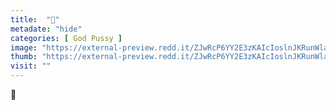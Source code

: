 ```yaml
---
title:  "🤤"
metadate: "hide"
categories: [ God Pussy ]
image: "https://external-preview.redd.it/ZJwRcP6YY2E3zKAIcIoslnJKRunWlaR9OK4v-Q47Ogo.jpg?auto=webp&s=df3bc83f7046020faa73b5a9658d40bd2c2c5978"
thumb: "https://external-preview.redd.it/ZJwRcP6YY2E3zKAIcIoslnJKRunWlaR9OK4v-Q47Ogo.jpg?width=640&crop=smart&auto=webp&s=87a08c8e3d0c2c571984ea09c2d9840f146ea276"
visit: ""
---
```

🤤
